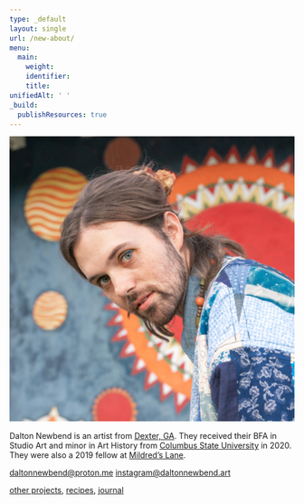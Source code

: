 ```yaml
---
type: _default
layout: single
url: /new-about/
menu:
  main:
    weight:
    identifier:
    title:
unifiedAlt: ' '
_build:
  publishResources: true
---
```

<img class=portrait src="/portrait.jpg" alt="portrait of dalton" />

Dalton Newbend is an artist from [Dexter, GA](https://en.wikipedia.org/wiki/Dexter,_Georgia). They received their BFA in Studio Art and minor in Art History from [Columbus State University](https://columbusstate.edu/) in 2020. They were also a 2019 fellow at [Mildred’s Lane](https://mildredslane.org/).

[daltonnewbend@proton.me](mailto:daltonnewbend@proton.me)
[instagram@daltonnewbend.art](https://www.instagram.com/daltonnewbend.art/)

[other projects](/other-projects/), [recipes](/recipes/), [journal](/journal)
